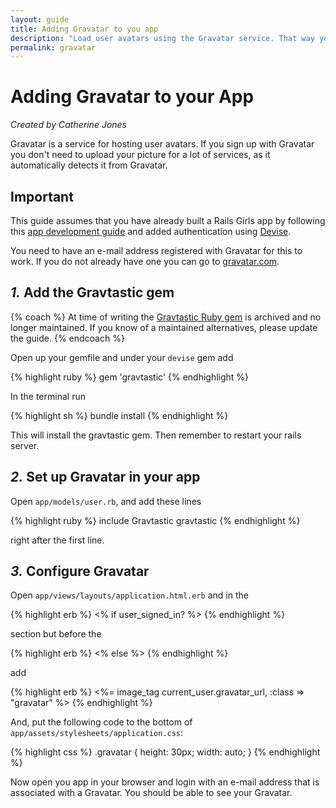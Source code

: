 ```yaml
---
layout: guide
title: Adding Gravatar to you app
description: "Load user avatars using the Gravatar service. That way your users don't need to upload an avatar to your app."
permalink: gravatar
---
```


# Adding Gravatar to your App

*Created by Catherine Jones*

Gravatar is a service for hosting user avatars. If you sign up with Gravatar you don't need to upload your picture for a lot of services, as it automatically detects it from Gravatar.

## Important

This guide assumes that you have already built a Rails Girls app by following this [app development guide](/app) and added authentication using [Devise](/devise).

You need to have an e-mail address registered with Gravatar for this to work. If you do not already have one you can go to [gravatar.com](https://gravatar.com/).

## *1.* Add the Gravtastic gem

{% coach %}
At time of writing the [Gravtastic Ruby gem](https://rubygems.org/gems/gravtastic) is archived and no longer maintained. If you know of a maintained alternatives, please update the guide.
{% endcoach %}

Open up your gemfile and under your `devise` gem add

{% highlight ruby %}
gem 'gravtastic'
{% endhighlight %}

In the terminal run

{% highlight sh %}
bundle install
{% endhighlight %}

This will install the gravtastic gem. Then remember to restart your rails server.

## *2.* Set up Gravatar in your app

Open `app/models/user.rb`, and add these lines

{% highlight ruby %}
include Gravtastic
gravtastic
{% endhighlight %}

right after the first line.

## *3.* Configure Gravatar

Open `app/views/layouts/application.html.erb` and in the

{% highlight erb %}
<% if user_signed_in? %>
{% endhighlight %}

section but before the

{% highlight erb %}
<% else %>
{% endhighlight %}

add

{% highlight erb %}
<%= image_tag current_user.gravatar_url, :class => "gravatar" %>
{% endhighlight %}

And, put the following code to the bottom of `app/assets/stylesheets/application.css`:

{% highlight css %}
.gravatar {
  height: 30px;
  width: auto;
}
{% endhighlight %}

Now open you app in your browser and login with an e-mail address that is associated with a Gravatar. You should be able to see your Gravatar.
